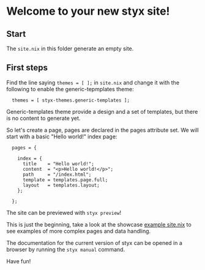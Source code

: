 # Welcome to your new styx site!

## Start

The `site.nix` in this folder generate an empty site.


## First steps

Find the line saying `themes = [ ];` in `site.nix` and change it with the following to enable the generic-tepmplates theme:

```
  themes = [ styx-themes.generic-templates ];
```

Generic-templates theme provide a design and a set of templates, but there is no content to generate yet.

So let's create a page, pages are declared in the pages attribute set. We will start with a  basic "Hello world!" index page:

```
  pages = {
 
    index = {
      title    = "Hello world!";
      content  = "<p>Hello world!</p>";
      path     = "/index.html";
      template = templates.page.full;
      layout   = templates.layout;
    };

  };
```

The site can be previewed with `styx preview`!

This is just the beginning, take a look at the showcase [example site.nix](https://github.com/styx-static/styx-theme-showcase/blob/master/example/site.nix) to see examples of more complex pages and data handling.

The documentation for the current version of styx can be opened in a browser by running the `styx manual` command.

Have fun!
